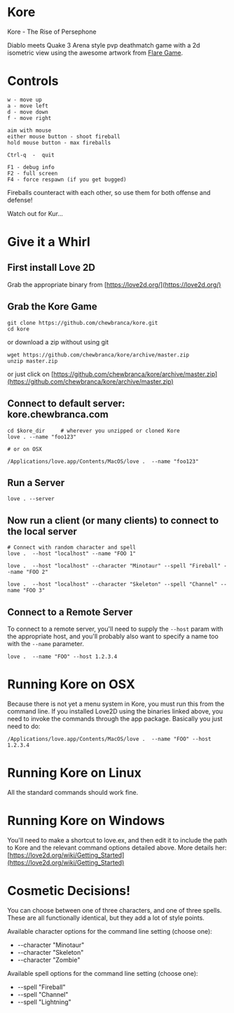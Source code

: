 # Kore

Kore - The Rise of Persephone

Diablo meets Quake 3 Arena style pvp deathmatch game with a 2d isometric view using the awesome artwork from [Flare Game](https://github.com/clintbellanger/flare-game).

# Controls

```
w - move up
a - move left
d - move down
f - move right

aim with mouse
either mouse button - shoot fireball
hold mouse button - max fireballs

Ctrl-q  -  quit

F1 - debug info
F2 - full screen
F4 - force respawn (if you get bugged)
```

Fireballs counteract with each other, so use them for both offense and defense!

Watch out for Kur...

# Give it a Whirl

## First install Love 2D

Grab the appropriate binary from [https://love2d.org/](https://love2d.org/)

## Grab the Kore Game

```
git clone https://github.com/chewbranca/kore.git
cd kore
```

or download a zip without using git

```
wget https://github.com/chewbranca/kore/archive/master.zip
unzip master.zip
```

or just click on
[https://github.com/chewbranca/kore/archive/master.zip](https://github.com/chewbranca/kore/archive/master.zip)

## Connect to default server: kore.chewbranca.com

```
cd $kore_dir     # wherever you unzipped or cloned Kore
love . --name "foo123"

# or on OSX

/Applications/love.app/Contents/MacOS/love .  --name "foo123"
```

## Run a Server

```
love . --server
```

## Now run a client (or many clients) to connect to the local server

```
# Connect with random character and spell
love .  --host "localhost" --name "FOO 1"
```

```
love .  --host "localhost" --character "Minotaur" --spell "Fireball" --name "FOO 2"
```

```
love .  --host "localhost" --character "Skeleton" --spell "Channel" --name "FOO 3"
```

## Connect to a Remote Server

To connect to a remote server, you'll need to supply the `--host` param with the
appropriate host, and you'll probably also want to specify a name too with the
`--name` parameter.

```
love .  --name "FOO" --host 1.2.3.4
```

# Running Kore on OSX

Because there is not yet a menu system in Kore, you must run this from the
command line. If you installed Love2D using the binaries linked above, you need
to invoke the commands through the app package. Basically you just need to do:

```
/Applications/love.app/Contents/MacOS/love .  --name "FOO" --host 1.2.3.4
```

# Running Kore on Linux

All the standard commands should work fine.

# Running Kore on Windows

You'll need to make a shortcut to love.ex, and then edit it to include the path
to Kore and the relevant command options detailed above. More details her:
[https://love2d.org/wiki/Getting_Started](https://love2d.org/wiki/Getting_Started)


# Cosmetic Decisions!

You can choose between one of three characters, and one of three spells. These
are all functionally identical, but they add a lot of style points.

Available character options for the command line setting (choose one):

  * --character "Minotaur"
  * --character "Skeleton"
  * --character "Zombie"


Available spell options for the command line setting (choose one):

  * --spell "Fireball"
  * --spell "Channel"
  * --spell "Lightning"

